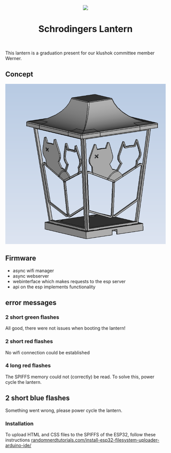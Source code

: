 <p align="center">
    <a href="https://klushok.etv.tudelft.nl" target="_blank">
        <img src="https://klushok.etv.tudelft.nl/img/klushok-logo.png" height="100px" >
    </a>
    <h1 align="center">Schrodingers Lantern</h1>
    <br>
</p>

This lantern is a graduation present for our klushok committee member Werner.


## Concept
![concept drawing](image/assembly.png)



## Firmware

 - async wifi manager
 - async webserver
 - webinterface which makes requests to the esp server
 - api on the esp implements functionality


## error messages

### 2 short green flashes
All good, there were not issues when booting the lantern!

### 2 short red flashes
No wifi connection could be established

### 4 long red flashes
The SPIFFS memory could not (correctly) be read. To solve this, power cycle the lantern.

## 2 short blue flashes
Something went wrong, please power cycle the lantern.

### Installation
To upload HTML and CSS files to the SPIFFS of the ESP32, follow these instructions [randomnerdtutorials.com/install-esp32-filesystem-uploader-arduino-ide/](https://randomnerdtutorials.com/install-esp32-filesystem-uploader-arduino-ide/)